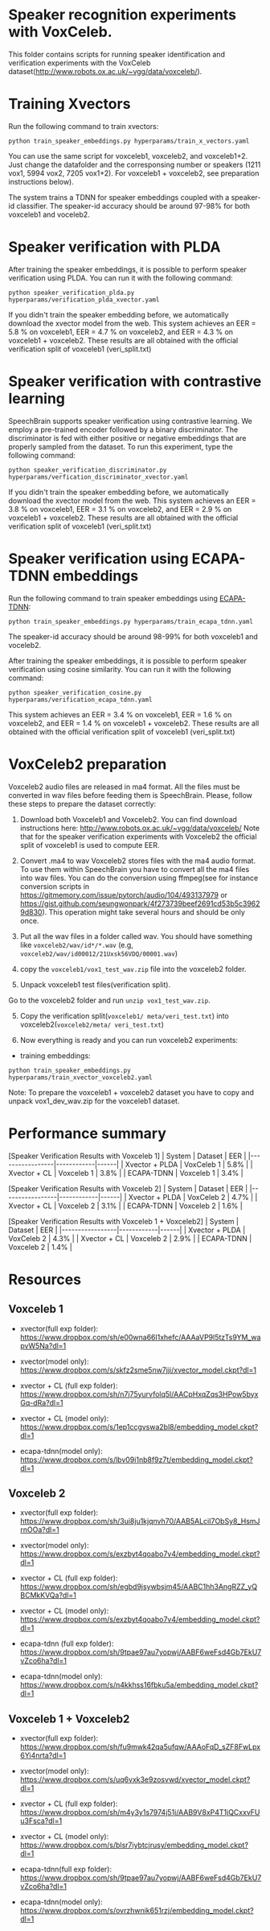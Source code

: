 # Speaker recognition experiments with VoxCeleb.
This folder contains scripts for running speaker identification and verification experiments with the VoxCeleb dataset(http://www.robots.ox.ac.uk/~vgg/data/voxceleb/).

# Training Xvectors
Run the following command to train xvectors:

`python train_speaker_embeddings.py hyperparams/train_x_vectors.yaml`

You can use the same script for voxceleb1, voxceleb2, and voxceleb1+2. Just change the datafolder and the corresponsing number or speakers (1211 vox1, 5994 vox2, 7205 vox1+2).
For voxceleb1 + voxceleb2, see preparation instructions below).

The system trains a TDNN for speaker embeddings coupled with a speaker-id classifier. The speaker-id accuracy should be around 97-98% for both voxceleb1 and voceleb2.

# Speaker verification with PLDA
After training the speaker embeddings, it is possible to perform speaker verification using PLDA.  You can run it with the following command:

`python speaker_verification_plda.py hyperparams/verification_plda_xvector.yaml`

If you didn't train the speaker embedding before, we automatically download the xvector model from the web.
This system achieves an EER = 5.8 % on voxceleb1, EER = 4.7 % on voxceleb2, and EER = 4.3 % on voxceleb1 + voxceleb2.
These results are all obtained with the official verification split of voxceleb1 (veri\_split.txt)

# Speaker verification with contrastive learning
SpeechBrain supports speaker verification using contrastive learning.
We employ a pre-trained encoder followed by a binary discriminator. The discriminator is fed with either positive or negative embeddings that are properly sampled from the dataset.  To run this experiment, type the following command:

`python speaker_verification_discriminator.py hyperparams/verfication_discriminator_xvector.yaml`

If you didn't train the speaker embedding before, we automatically download the xvector model from the web.
This system achieves an EER = 3.8 % on voxceleb1, EER = 3.1 % on voxceleb2, and EER = 2.9 % on voxceleb1 + voxceleb2.
These results are all obtained with the official verification split of voxceleb1 (veri\_split.txt)

# Speaker verification using ECAPA-TDNN embeddings
Run the following command to train speaker embeddings using [ECAPA-TDNN](https://arxiv.org/abs/2005.07143):

`python train_speaker_embeddings.py hyperparams/train_ecapa_tdnn.yaml`


The speaker-id accuracy should be around 98-99% for both voxceleb1 and voceleb2.

After training the speaker embeddings, it is possible to perform speaker verification using cosine similarity.  You can run it with the following command:

`python speaker_verification_cosine.py hyperparams/verification_ecapa_tdnn.yaml`

This system achieves an EER = 3.4 % on voxceleb1, EER = 1.6 % on voxceleb2, and EER = 1.4 % on voxceleb1 + voxceleb2.
These results are all obtained with the official verification split of voxceleb1 (veri\_split.txt)

# VoxCeleb2 preparation
Voxceleb2 audio files are released in ma4 format. All the files must be converted in wav files before
feeding them is SpeechBrain. Please, follow these steps to prepare the dataset correctly:

1. Download both Voxceleb1 and Voxceleb2.
You can find download instructions here: http://www.robots.ox.ac.uk/~vgg/data/voxceleb/
Note that for the speaker verification experiments with Voxceleb2 the official split of voxceleb1 is used to compute EER.

2. Convert .ma4 to wav
Voxceleb2 stores files with the ma4 audio format. To use them within SpeechBrain you have to convert all the ma4 files into wav files.
You can do the conversion using ffmpeg(see for instance conversion scripts in https://gitmemory.com/issue/pytorch/audio/104/493137979 or https://gist.github.com/seungwonpark/4f273739beef2691cd53b5c39629d830). This operation might take several hours and should be only once.

2. Put all the wav files in a folder called wav. You should have something like `voxceleb2/wav/id*/*.wav` (e.g, `voxceleb2/wav/id00012/21Uxsk56VDQ/00001.wav`)

3. copy the `voxceleb1/vox1_test_wav.zip` file into the voxceleb2 folder.

4. Unpack voxceleb1 test files(verification split).

Go to the voxceleb2 folder and run `unzip vox1_test_wav.zip`.

5. Copy the verification split(`voxceleb1/ meta/veri_test.txt`) into voxceleb2(`voxceleb2/meta/ veri_test.txt`)

6. Now everything is ready and you can run voxceleb2 experiments:
- training embeddings:

`python train_speaker_embeddings.py hyperparams/train_xvector_voxceleb2.yaml`

Note: To prepare the voxceleb1 + voxceleb2 dataset you have to copy and unpack vox1_dev_wav.zip for the voxceleb1 dataset.

# Performance summary

[Speaker Verification Results with Voxceleb 1]
| System          | Dataset    | EER  |
|-----------------|------------|------|
| Xvector + PLDA  | VoxCeleb 1 | 5.8% |
| Xvector + CL    | Voxceleb 1 | 3.8% |
| ECAPA-TDNN      | Voxceleb 1 | 3.4% |

[Speaker Verification Results with Voxceleb 2]
| System          | Dataset    | EER  |
|-----------------|------------|------|
| Xvector + PLDA  | VoxCeleb 2 | 4.7% |
| Xvector + CL    | Voxceleb 2 | 3.1% |
| ECAPA-TDNN      | Voxceleb 2 | 1.6% |


[Speaker Verification Results with Voxceleb 1 + Voxceleb2]
| System          | Dataset    | EER  |
|-----------------|------------|------|
| Xvector + PLDA  | VoxCeleb 2 | 4.3% |
| Xvector + CL    | Voxceleb 2 | 2.9% |
| ECAPA-TDNN      | Voxceleb 2 | 1.4% |


# Resources

## Voxceleb 1
- xvector(full exp folder): https://www.dropbox.com/sh/e00wna66l1xhefc/AAAaVP9l5tzTs9YM_wapvW5Na?dl=1

- xvector(model only): https://www.dropbox.com/s/skfz2sme5nw7jji/xvector_model.ckpt?dl=1

- xvector + CL (full exp folder): https://www.dropbox.com/sh/n7j75yurvfolq5l/AACpHxqZqs3HPow5byxGq-dRa?dl=1

- xvector + CL (model only): https://www.dropbox.com/s/1ep1ccgvswa2bl8/embedding_model.ckpt?dl=1

- ecapa-tdnn(model only): https://www.dropbox.com/s/lbv09i1nb8f9z7t/embedding_model.ckpt?dl=1


## Voxceleb 2
- xvector(full exp folder): https://www.dropbox.com/sh/3ui8ju1kjqnvh70/AAB5ALciI7ObSy8_HsmJrnOOa?dl=1

- xvector(model only): https://www.dropbox.com/s/exzbyt4qoabo7v4/embedding_model.ckpt?dl=1

- xvector + CL (full exp folder): https://www.dropbox.com/sh/egbd9jsywbsjm45/AABC1hh3AngRZZ_yQBCMkKVQa?dl=1

- xvector + CL (model only): https://www.dropbox.com/s/exzbyt4qoabo7v4/embedding_model.ckpt?dl=1

- ecapa-tdnn (full exp folder): https://www.dropbox.com/sh/9tpae97au7yopwj/AABF6weFsd4Gb7EkU7vZco6ha?dl=1

- ecapa-tdnn(model only): https://www.dropbox.com/s/n4kkhss16fbku5a/embedding_model.ckpt?dl=1


## Voxceleb 1 + Voxceleb2

- xvector(full exp folder): https://www.dropbox.com/sh/fu9mwk42qa5ufqw/AAAoFqD_sZF8FwLpx6Yi4nrta?dl=1

- xvector(model only): https://www.dropbox.com/s/uq6vxk3e9zosvwd/xvector_model.ckpt?dl=1

- xvector + CL (full exp folder): https://www.dropbox.com/sh/m4y3y1s7974j51j/AAB9V8xP4T1jQCxxvFUu3Fsca?dl=1

- xvector + CL (model only): https://www.dropbox.com/s/blsr7iybtcjrusy/embedding_model.ckpt?dl=1

- ecapa-tdnn(full exp folder): https://www.dropbox.com/sh/9tpae97au7yopwj/AABF6weFsd4Gb7EkU7vZco6ha?dl=1

- ecapa-tdnn(model only): https://www.dropbox.com/s/ovrzhwnik651rzj/embedding_model.ckpt?dl=1
